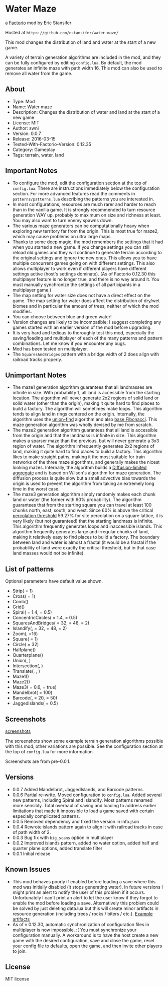 # Water Maze

a [Factorio](http://factorio.com) mod by Eric Stansifer

Hosted at `https://github.com/estansifer/water-maze/`

This mod changes the distribution of land and water at the start of a new game.

A variety of terrain generation algorithms are included in the mod, and they can be fully
configured by editing `config.lua`. By default, the mod generates an infinite maze with path
width 16. This mod can also be used to remove all water from the game.

## About

 * Type: Mod
 * Name: Water maze
 * Description: Changes the distribution of water and land at the start of a new game
 * License: MIT
 * Author: swni
 * Version: 0.0.7
 * Release: 2016-03-15
 * Tested-With-Factorio-Version: 0.12.35
 * Category: Gameplay
 * Tags: terrain, water, land

## Important Notes

 * To configure the mod, edit the configuration section at the top of `config.lua`. There
 are instructions immediately below the configuration section. For more advanced features
 read the comments in `patterns/patterns.lua` describing the patterns you are interested in.
 * In most configurations, resources are much rarer and harder to reach than in the
 vanilla game. It is strongly recommended to turn resource generation WAY up, probably to
 maximum on size and richness at least. You may also want to turn enemy spawns down.
 * The various maze generators can be computationally heavy when exploring new territory
 far from the origin. This is most true for maze2, which may cause problems on ultra large
 maps.
 * Thanks to some deep magic, the mod remembers the settings that it had when you started a
 new game. If you change settings you can still reload old games and they will continue to
 generate terrain according to the original settings and ignore the new ones. This allows you
 to have multiple concurrent games going on with different settings. This also allows multiplayer
 to work even if different players have different settings active (host's settings dominate).
 (As of Factorio 0.12.30 this multiplayer feature is no longer true, and there is no way around
 it. You must manually synchronize the settings of all participants in a multiplayer game.)
 * The map setting for water size does not have a direct effect on the game. The map setting
 for water does affect the distribution of dry/wet biomes and in particular the amount of
 trees, neither of which the mod modifies.
 * You can choose between blue and green water!
 * Version changes are likely to be incompatible; I suggest completing any games started with
 an earlier version of the mod before upgrading.
 * It is very hard and tedious to thoroughly test this mod, especially the saving/loading
 and multiplayer of each of the many patterns and pattern combinations. Let me know if you
 encounter any bugs.
 * Mod has been tested on multiplayer.
 * The `SquaresAndBridges` pattern with a bridge width of 2 does align with railroad tracks properly.

## Unimportant Notes

 * The maze1 generation algorithm guarantees that all landmasses are infinite in size. With
 probability 1, all land is accessible from the starting location. The algorithm will never
 generate 2x2 regions of solid land or solid water (other than the origin), making it quite
 hard to find places to build a factory. The algorithm will sometimes make loops. This algorithm
 tends to align land in rings centered on the origin. Internally, the algorithm uses the
 [union-find](https://en.wikipedia.org/wiki/Disjoint-set_data_structure) algorithm and also
 [base Fibonacci](https://en.wikipedia.org/wiki/Zeckendorf%27s_theorem). This maze generation
 algorithm was wholly devised by me from scratch.
 * The maze2 generation algorithm guarantees that all land is accessible from the origin and
 that the landmass is infinite in size. This algorithm makes a sparser maze than the previous,
 but will never generate a 3x3 region of water. The algorithm infrequently generates 2x2 regions
 of land, making it quite hard to find places to build a factory. This algorithm likes to make
 straight paths, making it the most suitable for train networks of the three maze algorithms,
 and generally makes the nicest looking mazes. Internally, the algorithm builds a
 [Diffusion-limited aggregate](https://en.wikipedia.org/wiki/Diffusion-limited_aggregation) and
 is based on Wilson's algorithm for maze generation. The diffusion process is quite slow but a
 small advective bias towards the origin is used to prevent the algorithm from taking an
 extremely long time in the worst case.
 * The maze3 generation algorithm simply randomly makes each chunk land or water (the former
 with 60% probability). The algorithm guarantees that from the starting square you can travel at
 least 100 chunks north, east, south, and west. Since 60% is above the critical
 [percolation threshold](https://en.wikipedia.org/wiki/Percolation_threshold#Thresholds_on_Archimedean_lattices)
 59.27% for site percolation on a square lattice, it is very likely (but not guaranteed) that
 the starting landmass is infinite. This algorithm frequently generates loops and inaccessible
 islands. This algorithm frequently generates large and irregular chunks of land, making it
 relatively easy to find places to build a factory. The boundary between land and water is
 almost a fractal (it would be a fractal if the probability of land were exactly the critical
 threshold, but in that case land masses would not be infinite).

## List of patterns

 Optional parameters have default value shown.

 * Strip(<halfwidth> = 1)
 * Cross(<halfwidth> = 1)
 * Comb()
 * Grid()
 * Spiral(<ratio> = 1.4, <land> = 0.5)
 * ConcentricCircles(<ratio> = 1.4, <land> = 0.5)
 * SquaresAndBridges(<islandradius> = 32, <bridgelength> = 48, <bridgewidth> = 2)
 * Islandify(<pattern>, <islandradius> = 32, <bridgelength> = 48, <bridgewidth> = 2)
 * Zoom(<pattern>, <factor>=16)
 * Square(<radius> = 1)
 * Circle(<radius> = 32)
 * Halfplane()
 * Quarterplane()
 * Union(<pattern>, <pattern>)
 * Intersection(<pattern>, <pattern>)
 * Translate(<pattern>, <dx>, <dy>)
 * Maze1()
 * Maze2()
 * Maze3(<threshold> = 0.6, <verify> = true)
 * Mandelbrot(<size> = 100)
 * Barcode(<angle>, <landthickness> = 20, <waterthickness> = 50)
 * JaggedIslands(<landratio> = 0.5)

## Screenshots

[screenshots](https://imgur.com/a/wptLh)

The screenshots show some example terrain generation algorithms possible with this mod; other
variations are possible. See the configuration section at the top of `config.lua` for more
information.

Screenshots are from pre-0.0.1.

## Versions
 * 0.0.7 Added Mandelbrot, JaggedIslands, and Barcode patterns.
 * 0.0.6 Partial re-write. Moved configuration to `config.lua`. Added several new patterns,
 including Spiral and Islandify. Most patterns renamed more sensibly. Total overhaul of saving
 and loading to address earlier limitations that made it impossible to load a game saved with
 certain especially complicated patterns.
 * 0.0.5 Removed dependency and fixed the version in info.json
 * 0.0.4 Rewrote islands pattern again to align it with railroad tracks in case of path width of 2.
 * 0.0.3 Bug fix with `big_scans` option in multiplayer
 * 0.0.2 Improved islands pattern, added no water option, added half and quarter plane options,
 added translate filter
 * 0.0.1 Initial release

## Known Issues

 * This mod behaves poorly if enabled before loading a save where this mod was initially
 disabled (it stops generating water). In future versions I might print an alert to notify the
 user of this problem if it occurs. Unfortunately I can't print an alert to let the user know
 if they forgot to enable the mod before loading a save. Alternatively this problem could be
 solved by just deleting data.lua but this will create minor artifacts in resource
 generation (including trees / rocks / biters / etc.). [Example artifacts](https://imgur.com/a/bxKRP)
 * As of v 0.12.30, automatic synchronization of configuration files in multiplayer is now
 impossible. :( You must synchronize your configuration manually. A workaround is to have the
 host create a new game with the desired configuration, save and close the game, reset your
 config file to defaults, open the game, and then invite other players to join.

## License

MIT license
